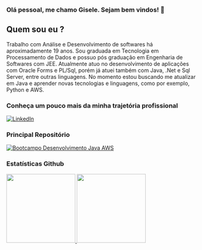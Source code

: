 ### Olá pessoal, me chamo Gisele. Sejam bem vindos! 👋

## Quem sou eu ? 

Trabalho com Análise e Desenvolvimento de softwares há aproximadamente 19 anos. 
Sou graduada em Tecnologia em Processamento de Dados e possuo pós graduação em Engenharia de Softwares com JEE.
Atualmente atuo no desenvolvimento de aplicações com Oracle Forms e PL/Sql, porém já atuei também com Java, .Net e Sql Server, entre outras linguagens.
No momento estou buscando me atualizar em Java e aprender novas tecnologias e linguagens, como por exemplo, Python e AWS. 


### Conheça um pouco mais da minha trajetória profissional

[![LinkedIn](https://img.shields.io/badge/LinkedIn-000?style=for-the-badge&logo=linkedin&logoColor=0E76A8)](https://www.linkedin.com/in/gisele-nair-17024a17/)


### Principal Repositório
[![Bootcampo Desenvolvimento Java AWS](https://github-readme-stats.vercel.app/api/pin/?username=giselenrc&repo=dio.desenvolvimento.java.aws.cloud&theme=midnight-purple)](https://github.com/CientistaPY/dio-curso-git-github.git)


### Estatísticas Github
<div>
<a href="https://github.com/giselenrc">
<img loading="lazy" height="180em" src="https://github-readme-stats.vercel.app/api/top-langs/?username=giselenrc&layout=compact&langs_count=7&theme=midnight-purple"/>
<img loading="lazy" height="180em" src="https://github-readme-stats.vercel.app/api?username=giselenrc&show_icons=true&theme=midnight-purple&include_all_commits=true&count_private=true"/>
</div>
